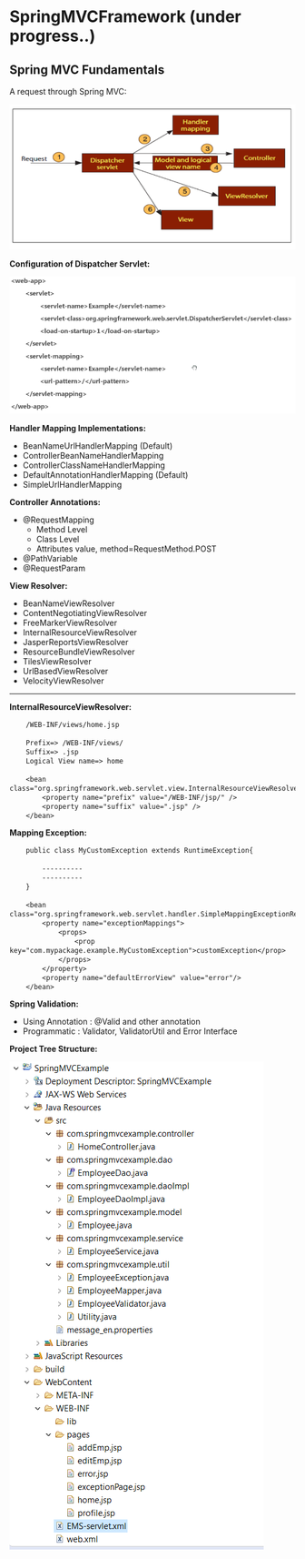 # SpringMVCFramework (under progress..)

Spring MVC Fundamentals
------------------------
<p> A request through Spring MVC: </p>

![alt tag](https://github.com/sendkumaranil/SpringMVCFramework/blob/master/mvc_control_flow.png)

<b>Configuration of Dispatcher Servlet:</b><br>

![alt tag](https://github.com/sendkumaranil/SpringMVCFramework/blob/master/web.png)

<b>Handler Mapping Implementations:</b><br>
<ul>
	<li>BeanNameUrlHandlerMapping (Default)</li>
	<li>ControllerBeanNameHandlerMapping</li>
	<li>ControllerClassNameHandlerMapping</li>
	<li>DefaultAnnotationHandlerMapping (Default)</li>
	<li>SimpleUrlHandlerMapping</li>
</ul>

<b>Controller Annotations:</b><br>
<ul>
	<li>@RequestMapping
		<ul>
			<li>Method Level</li>
			<li>Class Level</li>
			<li>Attributes value, method=RequestMethod.POST</li>
		</ul>
	</li>
	<li>@PathVariable</li>
	<li>@RequestParam</li>
</ul>

<b>View Resolver:</b><br>
<ul>
	<li>BeanNameViewResolver</li>
	<li>ContentNegotiatingViewResolver</li>
	<li>FreeMarkerViewResolver</li>
	<li>InternalResourceViewResolver</li>
	<li>JasperReportsViewResolver</li>
	<li>ResourceBundleViewResolver</li>
	<li>TilesViewResolver</li>
	<li>UrlBasedViewResolver</li>
	<li>VelocityViewResolver</li>
</ul>
<hr>
<b>InternalResourceViewResolver:</b><br>

		/WEB-INF/views/home.jsp
		
		Prefix=> /WEB-INF/views/
		Suffix=> .jsp
		Logical View name=> home
		
		<bean class="org.springframework.web.servlet.view.InternalResourceViewResolver">
			<property name="prefix" value="/WEB-INF/jsp/" />
			<property name="suffix" value=".jsp" />
		</bean>
		
<b>Mapping Exception:</b><br>

		public class MyCustomException extends RuntimeException{
			
			----------
			----------
		}
		
		<bean class="org.springframework.web.servlet.handler.SimpleMappingExceptionResolver">
			<property name="exceptionMappings">
				<props>
					<prop key="com.mypackage.example.MyCustomException">customException</prop>
				</props>
			</property>
			<property name="defaultErrorView" value="error"/>
		</bean>
		

<b>Spring Validation:</b><br>
<ul>
	<li>Using Annotation : @Valid and other annotation</li>
	<li>Programmatic : Validator, ValidatorUtil and Error Interface</li>
</ul>

<b>Project Tree Structure:</b><br>

![alt tag](https://github.com/sendkumaranil/SpringMVCFramework/blob/master/ProjectExplorer.PNG)
